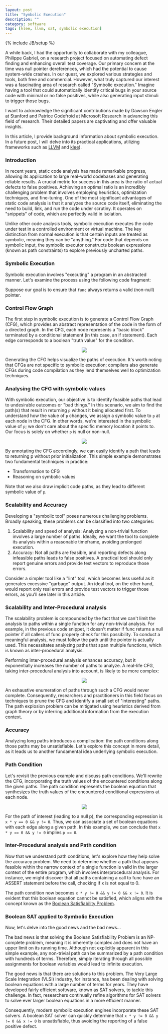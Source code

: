 ```yaml
---
layout: post
title: "Symbolic Execution"
description: ""
category: software
tags: [klee, llvm, sat, symbolic execution]
---
```

{% include JB/setup %}

A while back, I had the opportunity to collaborate with my colleague, Philippe Gabriel, on a research project focused on automating defect finding and enhancing overall test coverage. Our primary concern at the time was null pointer dereferences, which had the potential to cause system-wide crashes. In our quest, we explored various strategies and tools, both free and commercial. However, what truly captured our interest was a fascinating area of research called "Symbolic execution." Imagine having a tool that could automatically identify critical bugs in your source code with minimal or no false positives, while also generating input stimuli to trigger those bugs.

I want to acknowledge the significant contributions made by Dawson Engler at Stanford and Patrice Godefroid at Microsoft Research in advancing this field of research. Their detailed papers are captivating and offer valuable insights.

In this article, I provide background information about symbolic execution. In a future post, I will delve into its practical applications, utilizing frameworks such as <a href="http://llvm.org/">LLVM</a> and <a href="http://klee.llvm.org/">klee</a>).

### Introduction
In recent years, static code analysis has made remarkable progress, allowing its application to large real-world codebases and generating reliable results. A crucial metric for success in this area is the ratio of actual defects to false positives. Achieving an optimal ratio is an incredibly challenging problem that involves employing heuristics, optimization techniques, and fine-tuning. One of the most significant advantages of static code analysis is that it analyzes the source code itself, eliminating the need to build, link, and run the code under scrutiny. It operates on "snippets" of code, which are perfectly valid in isolation.

Unlike other code analysis tools, symbolic execution executes the code under test in a controlled environment or virtual machine. The key distinction from normal execution is that certain inputs are treated as symbolic, meaning they can be "anything." For code that depends on symbolic input, the symbolic executor constructs boolean expressions (known as path constraints) to explore previously uncharted paths.

### Symbolic Execution
Symbolic execution involves "executing" a program in an abstracted manner. Let's examine the process using the following code fragment:
<script src="https://gist.github.com/1698165.js?file=example1.c"> </script>
Suppose our goal is to ensure that `func` always returns a valid (non-null) pointer.

### Control Flow Graph
The first step in symbolic execution is to generate a Control Flow Graph (CFG), which provides an abstract representation of the code in the form of a directed graph. In the CFG, each node represents a "basic block" terminated by a conditional statement (in this case, an if statement). Each edge corresponds to a boolean "truth value" for the condition.
<p align="center"><img src="/assets/images/symbolic/cfg.png"></p>

Generating the CFG helps visualize the paths of execution. It's worth noting that CFGs are not specific to symbolic execution; compilers also generate CFGs during code compilation as they lend themselves well to optimization techniques.

### Analysing the CFG with symbolic values
With symbolic execution, our objective is to identify feasible paths that lead to undesirable outcomes or "bad things." In this scenario, we aim to find the path(s) that result in returning `p` without it being allocated first. To understand how the value of `p` changes, we assign a symbolic value to `p` at each node in the CFG. In other words, we're interested in the symbolic value of `p`; we don't care about the specific memory location it points to. Our focus is solely on whether `p` is null or non-null.
<p align="center"><img src="/assets/images/symbolic/cfg-annotated.png"></p>

By annotating the CFG accordingly, we can easily identify a path that leads to returning p without prior initialization. This simple example demonstrates two fundamental techniques in practice:

* Transformation to CFG
* Reasoning on symbolic values

Note that we also draw implicit code paths, as they lead to different symbolic value of `p`.

### Scalability and Accuracy
Developing a "symbolic tool" poses numerous challenging problems. Broadly speaking, these problems can be classified into two categories:

1. Scalability and speed of analysis: Analyzing a non-trivial function involves a large number of paths. Ideally, we want the tool to complete its analysis within a reasonable timeframe, avoiding prolonged execution.
2. Accuracy: Not all paths are feasible, and reporting defects along infeasible paths leads to false positives. A practical tool should only report genuine errors and provide test vectors to reproduce those errors.

Consider a simpler tool like a "lint" tool, which becomes less useful as it generates excessive "garbage" output. An ideal tool, on the other hand, would report only real errors and provide test vectors to trigger those errors, as you'll see later in this article.

### Scalability and Inter-Procedural analysis
The scalability problem is compounded by the fact that we can't limit the analysis to paths within a single function for any non-trivial analysis. For example, in the previous code snippet, it doesn't matter if func returns a null pointer if all callers of func properly check for this possibility. To conduct a meaningful analysis, we must follow the path until the pointer is actually used. This necessitates analyzing paths that span multiple functions, which is known as inter-procedural analysis.

Performing inter-procedural analysis enhances accuracy, but it exponentially increases the number of paths to analyze. A real-life CFG, taking inter-procedural analysis into account, is likely to be more complex:
<p align="center"><img src="/assets/images/symbolic/cfg-real.png"></p>

An exhaustive enumeration of paths through such a CFG would never complete. Consequently, researchers and practitioners in this field focus on techniques to prune the CFG and identify a small set of "interesting" paths. The path explosion problem can be mitigated using heuristics derived from graph theory or by inferring additional information from the execution context.

### Accuracy
Analyzing long paths introduces a complication: the path conditions along those paths may be unsatisfiable. Let's explore this concept in more detail, as it leads us to another fundamental idea underlying symbolic execution.

### Path Condition
Let's revisit the previous example and discuss path conditions. We'll rewrite the CFG, incorporating the truth values of the encountered conditions along the given paths. The path condition represents the boolean equation that synthesizes the truth values of the encountered conditional expressions at each node.
<p align="center"><img src="/assets/images/symbolic/cfg-annotated2.png"></p>

For the path of interest (leading to a null p), the corresponding expression is ```x * y == 0 && y != 0```. Thus, we can associate a set of boolean equations with each edge along a given path. In this example, we can conclude that ```x * y == 0 && y != 0``` implies ```p == 0```.

### Inter-Procedural analysis and Path condition
Now that we understand path conditions, let's explore how they help solve the accuracy problem. We need to determine whether a path that appears feasible within the narrow context of a single function is valid in the larger context of the entire program, which involves interprocedural analysis. For instance, we might discover that all paths containing a call to func have an ASSERT statement before the call, checking if x is not equal to 0.

<script src="https://gist.github.com/1698165.js?file=example2.c"> </script>
The path condition now becomes ```x * y != 0 && y != 0 && x != 0```. It is evident that this boolean equation cannot be satisfied, which aligns with the concept known as the <a href="http://en.wikipedia.org/wiki/Boolean_satisfiability_problem">Boolean Satisfiability Problem</a>.

### Boolean SAT applied to Symbolic Execution
Now, let's delve into the good news and the bad news...

The bad news is that solving the Boolean Satisfiability Problem is an NP-complete problem, meaning it is inherently complex and does not have an upper limit on its running time. Although not explicitly apparent in this simple example, any non-trivial path can be summarized by a path condition with hundreds of terms. Therefore, simply iterating through all possible assignments for boolean variables would lead to infinite execution.

The good news is that there are solutions to this problem. The Very Large Scale Integration (VLSI) industry, for instance, has been dealing with solving boolean equations with a large number of terms for years. They have developed fairly efficient software, known as SAT solvers, to tackle this challenge. In fact, researchers continually refine algorithms for SAT solvers to solve ever larger boolean equations in a more efficient manner.

Consequently, modern symbolic execution engines incorporate these SAT solvers. A boolean SAT solver can quickly determine that ```x * y != 0 && y != 0 && x != 0``` is unsatisfiable, thus avoiding the reporting of a false positive defect.
